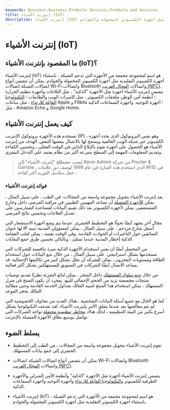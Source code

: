 ```yaml
---
keywords: Business,Business Products Services,Products and Services
title: إنترنت الأشياء (IoT)
description: إنترنت الأشياء (IoT) هو اسم لمجموعة مجمعة من الأجهزة التي تدعم الشبكة ، باستثناء أجهزة الكمبيوتر التقليدية مثل أجهزة الكمبيوتر المحمولة والخوادم.
---
```


# إنترنت الأشياء (IoT)
## ما المقصود بإنترنت الأشياء (IoT)؟

إنترنت الأشياء (IoT) هو اسم لمجموعة مجمعة من الأجهزة التي تدعم الشبكة ، باستثناء أجهزة الكمبيوتر التقليدية مثل أجهزة الكمبيوتر المحمولة والخوادم. يمكن أن تتضمن أنواع اتصالات الشبكة اتصالات Wi-Fi واتصالات Bluetooth واتصالات [المجال القريب (NFC)](/near-field-communication-nfc). يتضمن إنترنت الأشياء أجهزة مثل الأجهزة "الذكية" ، مثل الثلاجات وأجهزة تنظيم الحرارة ؛ أنظمة أمن الوطن ملحقات الكمبيوتر ، مثل كاميرات الويب والطابعات ؛ [التكنولوجيا القابلة للارتداء](/wearable-technology) ، مثل ساعات Apple و Fitbits ؛ أجهزة التوجيه. وأجهزة السماعات الذكية ، مثل Amazon Echo و Google Home.

## كيف يعمل إنترنت الأشياء

تستخدم هذه الأجهزة بروتوكول الإنترنت (IP) ، وهو نفس البروتوكول الذي يحدد أجهزة الكمبيوتر عبر شبكة الويب العالمية ويسمح لها بالاتصال ببعضها البعض. الهدف من إنترنت الأشياء هو الحصول على أجهزة تقوم بالإبلاغ الذاتي في الوقت الفعلي ، وتحسين الكفاءة وتقديم المعلومات المهمة إلى السطح بسرعة أكبر من نظام يعتمد على التدخل البشري.

> يُنسب مصطلح "إنترنت الأشياء" إلى Kevin Ashton من شركة Procter & Gamble ، الذي استخدم هذه العبارة في عام 1999 لوصف دور علامات RFID في جعل سلاسل التوريد أكثر كفاءة .

>

### فوائد إنترنت الأشياء

يعد إنترنت الأشياء بتحويل مجموعة واسعة من المجالات. في الطب ، على سبيل المثال ، يمكن [للأجهزة المتصلة](/wearable-technology) أن تساعد المهنيين الطبيين في مراقبة المرضى داخل وخارج المستشفى. يمكن لأجهزة الكمبيوتر بعد ذلك تقييم البيانات لمساعدة الممارسين على تعديل العلاجات وتحسين نتائج المرضى.

مجال آخر يشهد أيضًا تحولًا هو التخطيط الحضري. عندما يتم وضع أجهزة الاستشعار التي لها عنوان IP أسفل شارع مزدحم ، على سبيل المثال ، يمكن لمسؤولي المدينة تنبيه السائقين حول التأخيرات أو الحوادث القادمة. وفي الوقت نفسه ، يمكن لعلب القمامة الذكية إخطار المدينة عندما تمتلئ ، وبالتالي تحسين طرق جمع النفايات.

من المحتمل أيضًا أن يعني استخدام الأجهزة الذكية ميزة تنافسية للشركات التي تستخدمها بشكل استراتيجي. على سبيل المثال ، من خلال تتبع البيانات حول استخدام الطاقة ومستويات المخزون ، يمكن للشركة أن تقلل بشكل كبير من تكاليفها الإجمالية. قد يساعد الاتصال أيضًا الشركات في التسويق للمستهلكين بشكل أكثر فعالية.

من خلال [تتبع سلوك المستهلك](/behavioral-analytics) داخل المتجر ، يمكن لبائع التجزئة نظريًا تقديم توصيات منتجات مخصصة تزيد من الحجم الإجمالي للبيع. بمجرد أن يكون المنتج في منزل المستهلك ، يمكن استخدام هذا المنتج لتنبيه المالك بجداول الخدمة القادمة وحتى مطالبة المالك بحجز الموعد.

كما هو الحال مع جميع أسئلة البيانات الشخصية ، هناك العديد من مخاوف الخصوصية التي لم تتم معالجتها بعد عندما يتعلق الأمر بإنترنت الأشياء. لقد تقدمت التكنولوجيا بشكل أسرع بكثير من البيئة التنظيمية ، لذلك هناك [مخاطر](/regulatory_risk) [تنظيمية محتملة](/regulatory_risk) تواجه الشركات التي تواصل توسيع نطاق الأجهزة المتصلة بالإنترنت.

## يسلط الضوء

- تقوم إنترنت الأشياء بتحويل مجموعة واسعة من المجالات ، من الطب إلى التخطيط الحضري إلى جمع بيانات المستهلك.

- يمكن أن تتضمن أنواع اتصالات الشبكة اتصالات Wi-Fi واتصالات Bluetooth واتصالات [المجال القريب (NFC)](/near-field-communication-nfc).

- يتضمن إنترنت الأشياء أجهزة مثل الأجهزة "الذكية" وأنظمة الأمن المنزلي والأجهزة الطرفية للكمبيوتر [والتكنولوجيا القابلة للارتداء](/wearable-technology) وأجهزة التوجيه وأجهزة السماعات الذكية.

- إنترنت الأشياء (IoT) هو اسم لمجموعة مجمعة من الأجهزة التي تدعم الشبكة ، باستثناء أجهزة الكمبيوتر التقليدية مثل أجهزة الكمبيوتر المحمولة والخوادم.

